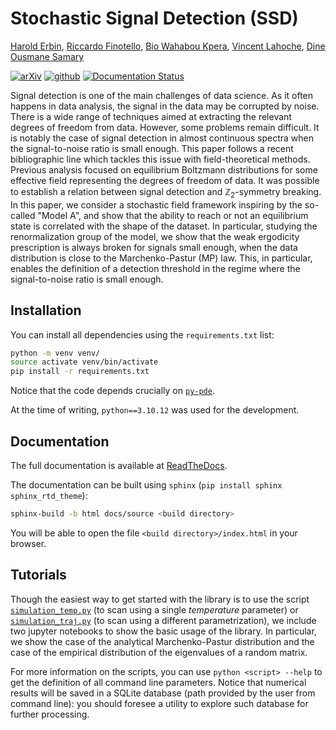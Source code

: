 # Stochastic Signal Detection (SSD)

[Harold Erbin](mailto:harold.erbin@cea.fr), [Riccardo Finotello](mailto:riccardo.finotello@cea.fr), [Bio Wahabou Kpera](mailto:wahaboukpera@gmail.com), [Vincent Lahoche](mailto:vincent.lahoche@cea.fr), [Dine Ousmane Samary](mailto:dine.ousmanesamary@cipma.uac.bj)

[![arXiv](https://img.shields.io/badge/arxiv-2310.07499-red)](https://arxiv.org/abs/2310.07499)
[![github](https://img.shields.io/badge/github-stochastic--signal--detection-blue?logo=github)](https://github.com/thesfinox/stochastic-signal-detection)
[![Documentation Status](https://readthedocs.org/projects/stochastic-signal-detection/badge/?version=latest)](https://stochastic-signal-detection.readthedocs.io/en/latest/)

Signal detection is one of the main challenges of data science.
As it often happens in data analysis, the signal in the data may be corrupted by noise.
There is a wide range of techniques aimed at extracting the relevant degrees of freedom from data.
However, some problems remain difficult.
It is notably the case of signal detection in almost continuous spectra when the signal-to-noise ratio is small enough.
This paper follows a recent bibliographic line which tackles this issue with field-theoretical methods.
Previous analysis focused on equilibrium Boltzmann distributions for some effective field representing the degrees of freedom of data.
It was possible to establish a relation between signal detection and $`\mathbb{Z}_2`$-symmetry breaking.
In this paper, we consider a stochastic field framework inspiring by the so-called "Model A", and show that the ability to reach or not an equilibrium state is correlated with the shape of the dataset.
In particular, studying the renormalization group of the model, we show that the weak ergodicity prescription is always broken for signals small enough, when the data distribution is close to the Marchenko-Pastur (MP) law.
This, in particular, enables the definition of a detection threshold in the regime where the signal-to-noise ratio is small enough.

## Installation

You can install all dependencies using the `requirements.txt` list:

```bash
python -m venv venv/
source activate venv/bin/activate
pip install -r requirements.txt
```

Notice that the code depends crucially on [`py-pde`](https://py-pde.readthedocs.io/en/latest/).

At the time of writing, `python==3.10.12` was used for the development.

## Documentation

The full documentation is available at [ReadTheDocs](https://stochastic-signal-detection.readthedocs.io).

The documentation can be built using `sphinx` (`pip install sphinx sphinx_rtd_theme`):

```bash
sphinx-build -b html docs/source <build directory>
```

You will be able to open the file `<build directory>/index.html` in your browser.

## Tutorials

Though the easiest way to get started with the library is to use the script [`simulation_temp.py`](./simulation_temp.py) (to scan using a single _temperature_ parameter) or [`simulation_traj.py`](./simulation_traj.py) (to scan using a different parametrization), we include two jupyter notebooks to show the basic usage of the library. In particular, we show the case of the analytical Marchenko-Pastur distribution and the case of the empirical distribution of the eigenvalues of a random matrix.

For more information on the scripts, you can use ``python <script> --help`` to get the definition of all command line parameters. Notice that numerical results will be saved in a SQLite database (path provided by the user from command line): you should foresee a utility to explore such database for further processing.
